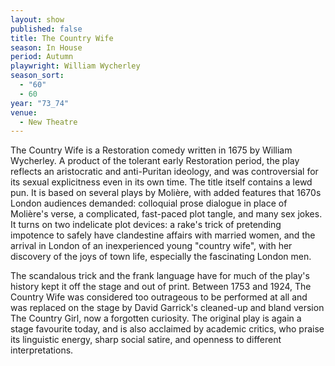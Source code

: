 ```yaml
---
layout: show
published: false
title: The Country Wife
season: In House
period: Autumn
playwright: William Wycherley
season_sort: 
  - "60"
  - 60
year: "73_74"
venue: 
  - New Theatre
---
```


The Country Wife is a Restoration comedy written in 1675 by William Wycherley. A product of the tolerant early Restoration period, the play reflects an aristocratic and anti-Puritan ideology, and was controversial for its sexual explicitness even in its own time. The title itself contains a lewd pun. It is based on several plays by Molière, with added features that 1670s London audiences demanded: colloquial prose dialogue in place of Molière's verse, a complicated, fast-paced plot tangle, and many sex jokes. It turns on two indelicate plot devices: a rake's trick of pretending impotence to safely have clandestine affairs with married women, and the arrival in London of an inexperienced young "country wife", with her discovery of the joys of town life, especially the fascinating London men.

The scandalous trick and the frank language have for much of the play's history kept it off the stage and out of print. Between 1753 and 1924, The Country Wife was considered too outrageous to be performed at all and was replaced on the stage by David Garrick's cleaned-up and bland version The Country Girl, now a forgotten curiosity. The original play is again a stage favourite today, and is also acclaimed by academic critics, who praise its linguistic energy, sharp social satire, and openness to different interpretations.